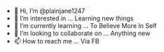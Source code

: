 - 👋 Hi, I’m @plainjane1247
- 👀 I’m interested in ... Learning new things
- 🌱 I’m currently learning ... To Believe More In Self
- 💞️ I’m looking to collaborate on ... Anything new
- 📫 How to reach me ... Via FB

<!---
plainjane1247/plainjane1247 is a ✨ special ✨ repository because its `README.md` (this file) appears on your GitHub profile.
You can click the Preview link to take a look at your changes.
--->

